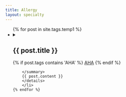 ```yaml
---
title: Allergy
layout: specialty
---
```



<ul class="list-of-guidelines">
	{% for post in site.tags.temp1 %}
	<li>
		<details>
		<summary><h2>{{ post.title }}</h2>

{% if post.tags contains 'AHA' %} <a href="{{ site.baseurl }}/aha" class="source-tag">AHA</a> {% endif %} 

		</summary>
		{{ post.content }}
		</details>
    	</li>
	{% endfor %}
</ul>



